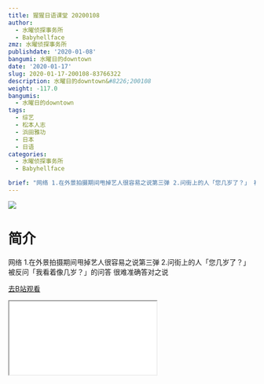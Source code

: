 ```yaml
---
title: 猩猩日语课堂 20200108
author:
  - 水曜侦探事务所
  - Babyhellface
zmz: 水曜侦探事务所
publishdate: '2020-01-08'
bangumi: 水曜日的downtown
date: '2020-01-17'
slug: 2020-01-17-200108-83766322
description: 水曜日的downtown&#8226;200108
weight: -117.0
bangumis:
  - 水曜日的downtown
tags:
  - 综艺
  - 松本人志
  - 浜田雅功
  - 日本
  - 日语
categories:
  - 水曜侦探事务所
  - Babyhellface

brief: "网络 1.在外景拍摄期间甩掉艺人很容易之说第三弹 2.问街上的人「您几岁了？」 被反问「我看着像几岁？」的问答 很难准确答对之说"
---
```

![](https://raw.githubusercontent.com/tcgriffith/owaraisite/master/static/tmpimg/f4f8b8382939a6de220e563e685ac690a9293e33.jpg.480.jpg)
# 简介  
网络
1.在外景拍摄期间甩掉艺人很容易之说第三弹
2.问街上的人「您几岁了？」 被反问「我看着像几岁？」的问答 很难准确答对之说  

[去B站观看](https://www.bilibili.com/video/av83766322/)
<div class ="resp-container"><iframe class="testiframe" src="//player.bilibili.com/player.html?aid=83766322"", scrolling="no", allowfullscreen="true" > </iframe></div> 
